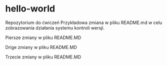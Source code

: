 # hello-world
Repozytorium do ćwiczeń
Przykładowa zmiana w pliku README.md w celu zobrazowania działania systemu kontroli wersji.


Piersze zmiany w pliku README.MD

Drige zmiany w pliku README.MD

Trzecie zmiany w pliku README.MD

